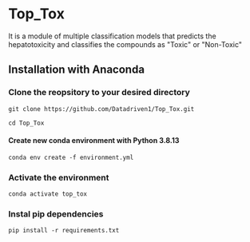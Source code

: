 # Top_Tox
It is a module of multiple classification models that predicts the hepatotoxicity and classifies the compounds as "Toxic" or "Non-Toxic"


## Installation with Anaconda

### Clone the reopsitory to your desired directory
```
git clone https://github.com/Datadriven1/Top_Tox.git
```
```
cd Top_Tox
```
#### Create new conda environment with Python 3.8.13
```
conda env create -f environment.yml
```
### Activate the environment
```
conda activate top_tox
```
### Instal pip dependencies
```
pip install -r requirements.txt
```

